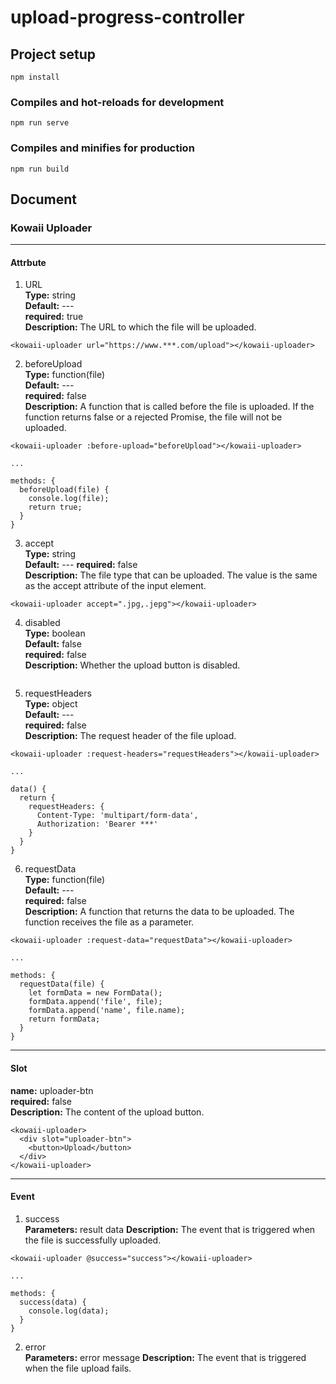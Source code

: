 # upload-progress-controller

## Project setup

```
npm install
```

### Compiles and hot-reloads for development

```
npm run serve
```

### Compiles and minifies for production

```
npm run build
```

## Document

### Kowaii Uploader

---

#### Attrbute

1. URL  
   **Type:** string  
   **Default:** ---  
   **required:** true  
   **Description:** The URL to which the file will be uploaded.

```
<kowaii-uploader url="https://www.***.com/upload"></kowaii-uploader>
```

2. beforeUpload  
   **Type:** function(file)  
   **Default:** ---  
   **required:** false  
   **Description:** A function that is called before the file is uploaded. If the function returns false or a rejected
   Promise, the file will not be uploaded.

```
<kowaii-uploader :before-upload="beforeUpload"></kowaii-uploader>

...

methods: {
  beforeUpload(file) {
    console.log(file);
    return true;
  }
}
```

3. accept  
   **Type:** string  
   **Default:** ---
   **required:** false  
   **Description:** The file type that can be uploaded. The value is the same as the accept attribute of the input
   element.

```
<kowaii-uploader accept=".jpg,.jepg"></kowaii-uploader>
```

4. disabled  
   **Type:** boolean  
   **Default:** false  
   **required:** false  
   **Description:** Whether the upload button is disabled.

```
```

5. requestHeaders  
   **Type:** object  
   **Default:** ---  
   **required:** false  
   **Description:** The request header of the file upload.

```
<kowaii-uploader :request-headers="requestHeaders"></kowaii-uploader>

...

data() {
  return {
    requestHeaders: {
      Content-Type: 'multipart/form-data',
      Authorization: 'Bearer ***'
    }
  }
}
```

6. requestData  
   **Type:** function(file)  
   **Default:** ---  
   **required:** false  
   **Description:** A function that returns the data to be uploaded. The function receives the file as a parameter.

```
<kowaii-uploader :request-data="requestData"></kowaii-uploader>

...

methods: {
  requestData(file) {
    let formData = new FormData();
    formData.append('file', file);
    formData.append('name', file.name);
    return formData;
  }
}
```

---

#### Slot

**name:** uploader-btn  
**required:** false  
**Description:** The content of the upload button.

```
<kowaii-uploader>
  <div slot="uploader-btn">
    <button>Upload</button>
  </div>
</kowaii-uploader>
```

---

#### Event

1. success  
   **Parameters:** result data
   **Description:** The event that is triggered when the file is successfully uploaded.

```
<kowaii-uploader @success="success"></kowaii-uploader>

...

methods: {
  success(data) {
    console.log(data);
  }
}
```

2. error  
   **Parameters:** error message
   **Description:** The event that is triggered when the file upload fails.

```
